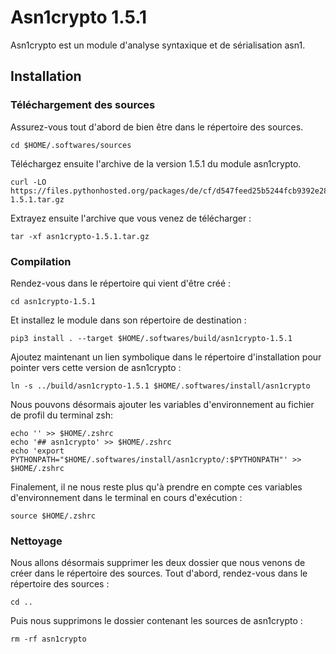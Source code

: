# Asn1crypto 1.5.1

Asn1crypto est un module d'analyse syntaxique et de sérialisation asn1.

## Installation

### Téléchargement des sources

Assurez-vous tout d'abord de bien être dans le répertoire des sources.

```
cd $HOME/.softwares/sources
```

Téléchargez ensuite l'archive de la version 1.5.1 du module asn1crypto.

```
curl -LO https://files.pythonhosted.org/packages/de/cf/d547feed25b5244fcb9392e288ff9fdc3280b10260362fc45d37a798a6ee/asn1crypto-1.5.1.tar.gz
```

Extrayez ensuite l'archive que vous venez de télécharger :

```
tar -xf asn1crypto-1.5.1.tar.gz
```

### Compilation

Rendez-vous dans le répertoire qui vient d'être créé :

```
cd asn1crypto-1.5.1
```

Et installez le module dans son répertoire de destination :

```
pip3 install . --target $HOME/.softwares/build/asn1crypto-1.5.1
```

Ajoutez maintenant un lien symbolique dans le répertoire d'installation pour
pointer vers cette version de asn1crypto :

```
ln -s ../build/asn1crypto-1.5.1 $HOME/.softwares/install/asn1crypto
```

Nous pouvons désormais ajouter les variables d'environnement au fichier de
profil du terminal zsh:

```
echo '' >> $HOME/.zshrc
echo '## asn1crypto' >> $HOME/.zshrc
echo 'export PYTHONPATH="$HOME/.softwares/install/asn1crypto/:$PYTHONPATH"' >> $HOME/.zshrc
```

Finalement, il ne nous reste plus qu'à prendre en compte ces variables
d'environnement dans le terminal en cours d'exécution :

```
source $HOME/.zshrc
```

### Nettoyage

Nous allons désormais supprimer les deux dossier que nous venons de créer dans
le répertoire des sources. Tout d'abord, rendez-vous dans le répertoire des
sources :

```
cd ..
```

Puis nous supprimons le dossier contenant les sources de asn1crypto :

```
rm -rf asn1crypto
```